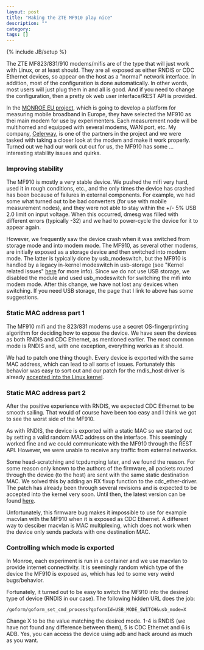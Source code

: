 ```yaml
---
layout: post
title: "Making the ZTE MF910 play nice"
description: ""
category: 
tags: []
---
```

{% include JB/setup %}

The ZTE MF823/831/910 modems/mifis are of the type that will just work with
Linux, or at least should. They are all exposed as either RNDIS or CDC Ethernet
devices, so appear on the host as a "normal" network interface. In addition,
most of the configuration is done automatically. In other words, most users will
just plug them in and all is good. And if you need to change the configuration,
then a pretty ok web user interface/REST API is provided.

In the [MONROE EU project](https://www.monroe-project.eu/), which is going to
develop a platform for measuring mobile broadband in Europe, they have selected
the MF910 as thei main modem for use by experimenters. Each measurement node
will be multihomed and equipped with several modems, WAN port, etc. My company,
[Celerway](http://celerway.com/), is one of the partners in the project and we
were tasked with taking a closer look at the modem and make it work properly.
Turned out we had our work cut out for us, the MF910 has some ... interesting
stability issues and quirks.

### Improving stability

The MF910 is mostly a very stable device. We pushed the mifi very hard, used it
in rough conditions, etc., and the only times the device has crashed has been
because of failures in external components. For example, we had some what turned
out to be bad converters (for use with mobile measurement nodes), and they were
not able to stay within the +/- 5% USB 2.0 limit on input voltage. When this
occurred, dmesg was filled with different errors (typically -32) and we had to
power-cycle the device for it to appear again.

However, we frequently saw the device crash when it was switched from storage
mode and into modem mode. The MF910, as several other modems, are initially
exposed as a storage device and then switched into modem mode. The latter is
typically done by usb\_modeswitch, but the MF910 is handled by a legacy
in-kernel modeswitch in usb-storage (see "Kernel related issues"
[here](http://www.draisberghof.de/usb_modeswitch/) for more info). Since we do
not use USB storage, we disabled the module and used usb\_modeswitch for
switching the mifi into modem mode. After this change, we have not lost any
devices when switching. If you need USB storage, the page that I link to above
has some suggestions.

### Static MAC address part 1

The MF910 mifi and the 823/831 modems use a secret OS-fingerprinting algorithm
for deciding how to expose the device. We have seen the devices as both RNDIS
and CDC Ethernet, as mentioned earlier. The most common mode is RNDIS and, with
one exception, everything works as it should.

We had to patch one thing though. Every device is exported with the same MAC
address, which can lead to all sorts of issues. Fortunately this behavior was
easy to sort out and our patch for the rndis\_host driver is already [accepted
into the Linux
kernel](http://git.kernel.org/cgit/linux/kernel/git/davem/net-next.git/commit/?id=a5a18bdf7453d505783e40e47ebb84bfdd35f93b).

### Static MAC address part 2

After the positive experience with RNDIS, we expected CDC Ethernet to be smooth
sailing. That would of course have been too easy and I think we got to see the
worst side of the MF910.

As with RNDIS, the device is exported with a static MAC so we started out by
setting a valid random MAC address on the interface. This seemingly worked fine
and we could communicate with the MF910 through the REST API. However, we were
unable to receive any traffic from external networks.

Some head-scratching and tcpdumping later, and we found the reason. For some
reason only known to the authors of the firmware, all packets routed through the
device (to the host) are sent with the same static destination MAC. We solved
this by adding an RX fixup function to the cdc\_ether-driver. The patch has
already been through several revisions and is expected to be accepted into the
kernel very soon. Until then, the latest version can be found
[here](https://patchwork.ozlabs.org/patch/651078/).

Unfortunately, this firmware bug makes it impossible to use for example macvlan
with the MF910 when it is exposed as CDC Ethernet. A different way to desciber
macvlan is MAC multiplexing, which does not work when the device only sends
packets with one destination MAC.

### Controlling which mode is exported

In Monroe, each experiment is run in a container and we use macvlan to provide
internet connectivity. It is seemingly random which type of the device the MF910
is exposed as, which has led to some very weird bugs/behavior.

Fortunately, it turned out to be easy to switch the MF910 into the desired type
of device (RNDIS in our case). The following hidden URL does the job:

`/goform/goform_set_cmd_process?goformId=USB_MODE_SWITCH&usb_mode=X`

Change X to be the value matching the desired mode. 1-4 is RNDIS (we have not
found any difference between them), 5 is CDC Ethernet and 6 is ADB. Yes, you can
access the device using adb and hack around as much as you want.
